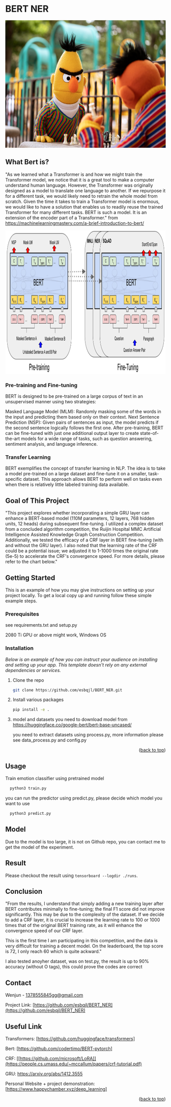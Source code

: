 # BERT NER
<img src="https://github.com/esbqjl/text_classification/blob/bert_lora/image/Bert.jpg" alt="drawing" width="600" height="400"/>

## What Bert is?

"As we learned what a Transformer is and how we might train the Transformer model, we notice that it is a great tool to make a computer understand human language. However, the Transformer was originally designed as a model to translate one language to another. If we repurpose it for a different task, we would likely need to retrain the whole model from scratch. Given the time it takes to train a Transformer model is enormous, we would like to have a solution that enables us to readily reuse the trained Transformer for many different tasks. BERT is such a model. It is an extension of the encoder part of a Transformer."
from https://machinelearningmastery.com/a-brief-introduction-to-bert/

<img src="https://github.com/esbqjl/text_classification/blob/bert_lora/image/BERT_Overall.jpg" alt="drawing" width="1000" height="450"/>

### Pre-training and Fine-tuning
BERT is designed to be pre-trained on a large corpus of text in an unsupervised manner using two strategies:

Masked Language Model (MLM): Randomly masking some of the words in the input and predicting them based only on their context.
Next Sentence Prediction (NSP): Given pairs of sentences as input, the model predicts if the second sentence logically follows the first one.
After pre-training, BERT can be fine-tuned with just one additional output layer to create state-of-the-art models for a wide range of tasks, such as question answering, sentiment analysis, and language inference.

### Transfer Learning
BERT exemplifies the concept of transfer learning in NLP. The idea is to take a model pre-trained on a large dataset and fine-tune it on a smaller, task-specific dataset. This approach allows BERT to perform well on tasks even when there is relatively little labeled training data available.


## Goal of This Project

"This project explores whether incorporating a simple GRU layer can enhance a BERT-based model (110M parameters, 12 layers, 768 hidden units, 12 heads) during subsequent fine-tuning. I utilized a complex dataset from a concluded algorithm competition, the Ruijin Hospital MMC Artificial Intelligence Assisted Knowledge Graph Construction Competition. Additionally, we tested the efficacy of a CRF layer in BERT fine-tuning (with and without the GRU layer). I also noted that the learning rate of the CRF could be a potential issue; we adjusted it to 1-1000 times the original rate (5e-5) to accelerate the CRF's convergence speed. For more details, please refer to the chart below."

## Getting Started

This is an example of how you may give instructions on setting up your project locally.
To get a local copy up and running follow these simple example steps.

### Prerequisites

see requirements.txt and setup.py

2080 Ti GPU or above might work, Windows OS

### Installation

_Below is an example of how you can instruct your audience on installing and setting up your app. This template doesn't rely on any external dependencies or services._

1. Clone the repo
   ```sh
   git clone https://github.com/esbqjl/BERT_NER.git
   ```
2. Install various packages
   ```sh
   pip install -e .
   ```
3. model and datasets
   you need to download model from https://huggingface.co/google-bert/bert-base-uncased/
   
   you need to extract datasets using process.py, more information please see data_process.py and config.py
<p align="right">(<a href="#readme-top">back to top</a>)</p>



<!-- USAGE EXAMPLES -->
## Usage

Train emotion classifier using pretrained model 
 ```sh
   python3 train.py
 ```
you can run the predictor using predict.py, please decide which model you want to use
 ```sh
   python3 predict.py
 ```
## Model

Due to the model is too large, it is not on Github repo, you can contact me to get the model of the experiment.

## Result

Please checkout the result using `tensorboard --logdir ./runs`.

## Conclusion

"From the results, I understand that simply adding a new training layer after BERT contributes minimally to fine-tuning; the final F1 score did not improve significantly. This may be due to the complexity of the dataset. If we decide to add a CRF layer, it is crucial to increase the learning rate to 100 or 1000 times that of the original BERT training rate, as it will enhance the convergence speed of our CRF layer.

This is the first time I am participating in this competition, and the data is very difficult for training a decent model. On the leaderboard, the top score is 72, I only reach 60 which is quite ackward."

I also tested anoyher dataset, was on test.py, the result is up to 90% accuracy (without O tags), this could prove the codes are correct

<!-- Contact -->
## Contact

Wenjun - 1378555845gg@gmail.com

Project Link: [https://github.com/esbqjl/BERT_NER](https://github.com/esbqjl/BERT_NER)

## Useful Link 

Transformers: [https://github.com/huggingface/transformers]

Bert: [https://github.com/codertimo/BERT-pytorch]

CRF: [[https://github.com/microsoft/LoRA]](https://people.cs.umass.edu/~mccallum/papers/crf-tutorial.pdf)

GRU: https://arxiv.org/abs/1412.3555

Personal Website + project demonstration: [https://www.happychamber.xyz/deep_learning]
<p align="right">(<a href="#readme-top">back to top</a>)</p>






